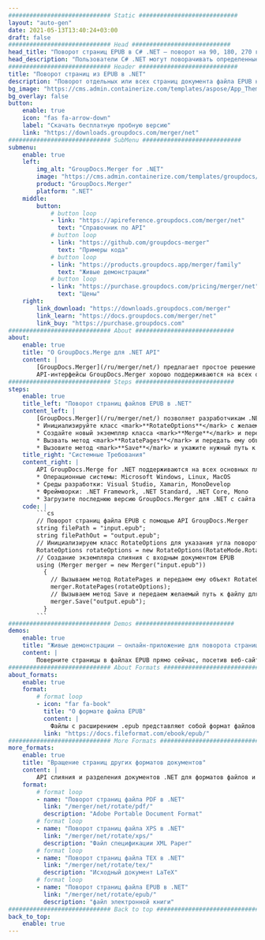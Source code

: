 ```yaml
---
############################# Static ############################
layout: "auto-gen"
date: 2021-05-13T13:40:24+03:00
draft: false
############################# Head ############################
head_title: "Поворот страниц EPUB в C# .NET — поворот на 90, 180, 270 градусов"
head_description: "Пользователи C# .NET могут поворачивать определенные или все страницы документа файла EPUB на угол поворота 90, 180, 270, используя API слияния и разделения документов."
############################# Header ############################
title: "Поворот страниц из EPUB в .NET"
description: "Поворот отдельных или всех страниц документа файла EPUB на угол поворота 90, 180 или 270 с помощью API слияния и разделения документов для приложений .NET (C#, ASP.NET, VB.NET, .NET Core)."
bg_image: "https://cms.admin.containerize.com/templates/aspose/App_Themes/V3/images/bg/header1.png"
bg_overlay: false
button:
    enable: true
    icon: "fas fa-arrow-down"
    label: "Скачать бесплатную пробную версию"
    link: "https://downloads.groupdocs.com/merger/net"
############################# SubMenu ############################
submenu:
    enable: true
    left:
        img_alt: "GroupDocs.Merger for .NET"
        image: "https://cms.admin.containerize.com/templates/groupdocs/images/product-logos/90x90-noborder/groupdocs-merger-net.png"
        product: "GroupDocs.Merger"
        platform: ".NET"
    middle:
        button:
            # button loop
            - link: "https://apireference.groupdocs.com/merger/net"
              text: "Справочник по API"
            # button loop
            - link: "https://github.com/groupdocs-merger"
              text: "Примеры кода"
            # button loop
            - link: "https://products.groupdocs.app/merger/family"
              text: "Живые демонстрации"
            # button loop
            - link: "https://purchase.groupdocs.com/pricing/merger/net"
              text: "Цены"
    right:
        link_download: "https://downloads.groupdocs.com/merger"
        link_learn: "https://docs.groupdocs.com/merger/net"
        link_buy: "https://purchase.groupdocs.com"
############################# About ############################
about:
    enable: true
    title: "О GroupDocs.Merge для .NET API"
    content: |
        [GroupDocs.Merger](/ru/merger/net/) предлагает простое решение для безопасного слияния, разделения, перемещения, удаления, извлечения, обмена и чередования документов различных форматов. включая PDF, Microsoft Office (Word, Excel, PowerPoint, OneNote), OpenDocument, HTML и многие другие в приложениях .NET. Добавив всего несколько строк кода, можно выполнять несколько операций с документами, например перемещать, удалять, поворачивать, менять местами, извлекать или изменять ориентацию страниц в документах. API слияния документов также поддерживает предварительный просмотр страниц документа в виде изображения для анализа структуры документа, форматирования и содержимого на странице.
        API-интерфейсы GroupDocs.Merger хорошо поддерживаются на всех основных операционных системах и платформах, включая .NET Framework, .NET Standard, .NET Core, Mono и Xamarin.
############################# Steps ############################
steps:
    enable: true
    title_left: "Поворот страниц файлов EPUB в .NET"
    content_left: |
        [GroupDocs.Merger](/ru/merger/net/) позволяет разработчикам .NET легко поворачивать некоторые определенные или все страницы в файле EPUB на угол поворота 90, 180 или 270, выполнив несколько простых шагов.
        * Инициализируйте класс <mark>**RotateOptions**</mark> с желаемым углом поворота и номерами страниц.
        * Создайте новый экземпляр класса <mark>**Merge**</mark> и передайте путь к исходному документу в качестве параметра конструктора.
        * Вызвать метод <mark>**RotatePages**</mark> и передать ему объект <mark>**RotateOptions**</mark>.
        * Вызовите метод <mark>**Save**</mark> и укажите нужный путь к файлу, чтобы сохранить результирующий документ.
    title_right: "Системные Требования"
    content_right: |
        API GroupDocs.Merge for .NET поддерживаются на всех основных платформах и операционных системах. Перед выполнением приведенного ниже кода убедитесь, что в вашей системе установлены следующие предварительные компоненты.
        * Операционные системы: Microsoft Windows, Linux, MacOS
        * Среды разработки: Visual Studio, Xamarin, MonoDevelop
        * Фреймворки: .NET Framework, .NET Standard, .NET Core, Mono
        * Загрузите последнюю версию GroupDocs.Merger для .NET с сайта [NuGet](https://www.nuget.org/packages/GroupDocs.Merger).
    code: |
        ```cs
        // Поворот страниц файла EPUB с помощью API GroupDocs.Merger
        string filePath = "input.epub";
        string filePathOut = "output.epub";
        // Инициализируем класс RotateOptions для указания угла поворота и номеров страниц
        RotateOptions rotateOptions = new RotateOptions(RotateMode.Rotate180, new int[] { 2, 3, 6 });
        // Создание экземпляра слияния с входным документом EPUB
        using (Merger merger = new Merger("input.epub"))
          {
            // Вызываем метод RotatePages и передаем ему объект RotateOptions
            merger.RotatePages(rotateOptions);
            // Вызываем метод Save и передаем желаемый путь к файлу для сохранения выходного документа
            merger.Save("output.epub");
          }
        ```
############################# Demos ############################
demos:
    enable: true
    title: "Живые демонстрации — онлайн-приложение для поворота страниц документа"
    content: |
        Поверните страницы в файлах EPUB прямо сейчас, посетив веб-сайт [Живые наблюдения](https://products.groupdocs.app/merger/EPUB). Живая демонстрация имеет следующие преимущества
############################# About Formats ############################
about_formats:
    enable: true
    format:
        # format loop
        - icon: "far fa-book"
          title: "О формате файла EPUB"
          content: |
            Файлы с расширением .epub представляют собой формат файлов электронных книг, который представляет собой стандартный формат цифровых публикаций для издателей и потребителей. К настоящему времени этот формат стал настолько распространенным, что поддерживается многими электронными книгами и программными приложениями. Например, в Mac OS предустановленное программное обеспечение Books поддерживает открытие таких файлов. Кроме того, существует множество совместимых программ для смартфонов, планшетов и компьютеров. Стандарты файлов EPUB поддерживаются Международным форумом цифровых публикаций (IDPF). Версия EPUB 3 также одобрена Исследовательской группой книжной индустрии (BISG), ведущей ассоциацией книжной торговли для стандартизированных передовых практик, исследований, информации и мероприятий для упаковки контента.
          link: "https://docs.fileformat.com/ebook/epub/"
############################# More Formats ############################
more_formats:
    enable: true
    title: "Вращение страниц других форматов документов"
    content: |
        API слияния и разделения документов .NET для форматов файлов и изображений. Поверните страницы некоторых популярных форматов файлов, как указано ниже.
    format: 
        # format loop
        - name: "Поворот страниц файла PDF в .NET"
          link: "/merger/net/rotate/pdf/"
          description: "Adobe Portable Document Format"
        # format loop
        - name: "Поворот страниц файла XPS в .NET"
          link: "/merger/net/rotate/xps/"
          description: "Файл спецификации XML Paper"
        # format loop
        - name: "Поворот страниц файла TEX в .NET"
          link: "/merger/net/rotate/tex/"
          description: "Исходный документ LaTeX"
        # format loop
        - name: "Поворот страниц файла EPUB в .NET"
          link: "/merger/net/rotate/epub/"
          description: "файл электронной книги"
############################# Back to top ###############################
back_to_top:
    enable: true
---
```


